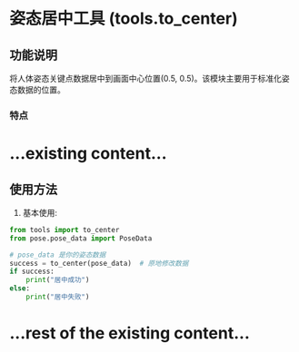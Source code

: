 # 姿态居中工具 (tools.to_center)

## 功能说明

将人体姿态关键点数据居中到画面中心位置(0.5, 0.5)。该模块主要用于标准化姿态数据的位置。

### 特点
# ...existing content...

## 使用方法

1. 基本使用:
```python
from tools import to_center
from pose.pose_data import PoseData

# pose_data 是你的姿态数据
success = to_center(pose_data)  # 原地修改数据
if success:
    print("居中成功")
else:
    print("居中失败")
```

# ...rest of the existing content...
